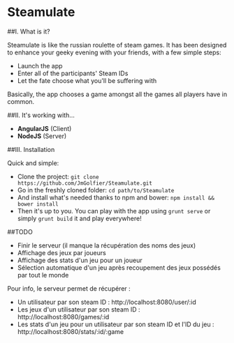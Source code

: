 Steamulate
==========

##I. What is it?

Steamulate is like the russian roulette of steam games.
It has been designed to enhance your geeky evening with your friends, with a few simple steps:

* Launch the app
* Enter all of the participants' Steam IDs
* Let the fate choose what you'll be suffering with

Basically, the app chooses a game amongst all the games all players have in common.

##II. It's working with...

* **AngularJS** (Client)
* **NodeJS** (Server)

##III. Installation

Quick and simple:

* Clone the project: `git clone https://github.com/JmGolfier/Steamulate.git`
* Go in the freshly cloned folder: `cd path/to/Steamulate`
* And install what's needed thanks to npm and bower: `npm install && bower install`
* Then it's up to you. You can play with the app using `grunt serve` or simply `grunt build` it and play everywhere!

##TODO

- Finir le serveur (il manque la récupération des noms des jeux)
- Affichage des jeux par joueurs
- Affichage des stats d'un jeu pour un joueur
- Sélection automatique d'un jeu après recoupement des jeux possédés par tout le monde

Pour info, le serveur permet de récupérer :

- Un utilisateur par son steam ID : http://localhost:8080/user/:id
- Les jeux d'un utilisateur par son steam ID : http://localhost:8080/games/:id
- Les stats d'un jeu pour un utilisateur par son steam ID et l'ID du jeu : http://localhost:8080/stats/:id/:game
